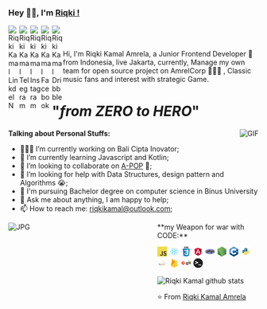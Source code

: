 ### Hey 👋🏽, I'm [Riqki !](https://www.facebook.com/riqkikamal.amrela) 

<a href="https://www.linkedin.com/in/riqki-kamal-amrela-ab1138168/">
  <img align="left" alt="Riqki Kamal LinkdeIN" width="22px" src="https://cdn.jsdelivr.net/npm/simple-icons@v3/icons/linkedin.svg" />
</a>
<a href="https://t.me/riqkml">
  <img align="left" alt="Riqki Kamal Telegram" width="22px" src="https://cdn.jsdelivr.net/npm/simple-icons@v3/icons/telegram.svg" />
</a>
<a href="https://www.instagram.com/riqkml.id/">
  <img align="left" alt="Riqki Kamal Instagram" width="22px" src="https://cdn.jsdelivr.net/npm/simple-icons@v3/icons/instagram.svg" />
</a>
<a href="https://www.facebook.com/riqkikamal.amrela">
  <img align="left" alt="Riqki Kamal Facebook" width="22px" src="https://cdn.jsdelivr.net/npm/simple-icons@3.1.0/icons/facebook.svg" />
</a>
<a href="https://dribbble.com/riqkml">
  <img align="left" alt="Riqki Kamal Dribbble" width="22px" src="https://cdn.jsdelivr.net/npm/simple-icons@3.1.0/icons/dribbble.svg" />
</a>
<br />
<br />

Hi, I'm Riqki Kamal Amrela, a Junior Frontend Developer 🚀 from Indonesia, live Jakarta, currently, Manage my own team for open source project on AmrelCorp 👨🏽‍💻 , Classic music fans and interest with strategic Game.
# "<i>from ZERO to HERO</i>"
  <img align="right" alt="GIF" src="https://steamuserimages-a.akamaihd.net/ugc/156900368349998017/286F2F782AF66585F202F2328F6D9DE21175E3DC/" />
  
**Talking about Personal Stuffs:**

- 👨🏽‍💻 I’m currently working on Bali Cipta Inovator;
- 🌱 I’m currently learning Javascript and Kotlin; 
- 👯 I’m looking to collaborate on [A-POP](https://github.com/abhisheknaiidu/A-POP) 🤝;
- 🤔 I’m looking for help with Data Structures, design pattern and Algorithms 😭;
- 💼 I'm pursuing Bachelor degree on computer science in Binus University
- 💬 Ask me about anything, I am happy to help;
- 📫 How to reach me: riqkikamal@outlook.com;


<img align="left" alt="JPG" src="https://pbs.twimg.com/media/Bh2UvXrCMAA-Nr9?format=png&name=large" height="300" width="300" />
**my Weapon for war with CODE:**  

<code><img height="20" src="https://raw.githubusercontent.com/github/explore/80688e429a7d4ef2fca1e82350fe8e3517d3494d/topics/javascript/javascript.png"></code>
<code><img height="20" src="https://raw.githubusercontent.com/github/explore/80688e429a7d4ef2fca1e82350fe8e3517d3494d/topics/react/react.png"></code>
<code><img height="20" src="https://raw.githubusercontent.com/github/explore/80688e429a7d4ef2fca1e82350fe8e3517d3494d/topics/css/css.png"></code>
<code><img height="20" src="https://raw.githubusercontent.com/github/explore/80688e429a7d4ef2fca1e82350fe8e3517d3494d/topics/angular/angular.png"></code>
<code><img height="20" src="https://raw.githubusercontent.com/github/explore/80688e429a7d4ef2fca1e82350fe8e3517d3494d/topics/php/php.png"></code>
<code><img height="20" src="https://raw.githubusercontent.com/github/explore/80688e429a7d4ef2fca1e82350fe8e3517d3494d/topics/nodejs/nodejs.png"></code>
<code><img height="20" src="https://raw.githubusercontent.com/github/explore/80688e429a7d4ef2fca1e82350fe8e3517d3494d/topics/cpp/cpp.png"></code>
<code><img height="20" src="https://raw.githubusercontent.com/github/explore/80688e429a7d4ef2fca1e82350fe8e3517d3494d/topics/python/python.png"></code>
<code><img height="20" src="https://raw.githubusercontent.com/github/explore/80688e429a7d4ef2fca1e82350fe8e3517d3494d/topics/mysql/mysql.png"></code>
<code><img height="20" src="https://raw.githubusercontent.com/github/explore/80688e429a7d4ef2fca1e82350fe8e3517d3494d/topics/firebase/firebase.png"></code>
<code><img height="20" src="https://raw.githubusercontent.com/github/explore/80688e429a7d4ef2fca1e82350fe8e3517d3494d/topics/git/git.png"></code>
<code><img height="20" src="https://raw.githubusercontent.com/github/explore/80688e429a7d4ef2fca1e82350fe8e3517d3494d/topics/terminal/terminal.png"></code>



![Riqki Kamal github stats](https://github-readme-stats.vercel.app/api?username=riqkml&show_icons=true&hide_border=true)

⭐️ From [Riqki Kamal Amrela](https://github.com/riqkml)


